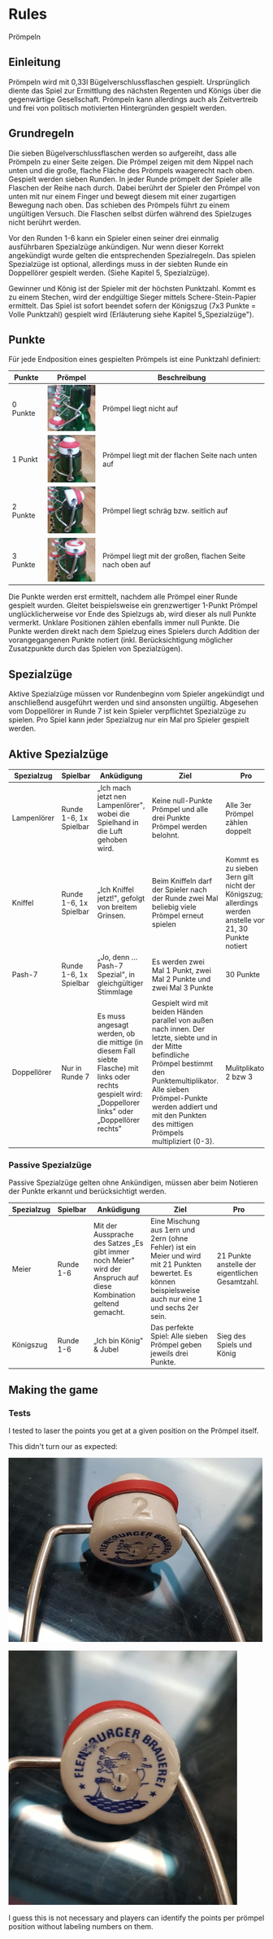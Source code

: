 # Rules

Prömpeln

## Einleitung

Prömpeln wird mit 0,33l Bügelverschlussflaschen gespielt. Ursprünglich diente das Spiel zur Ermittlung des nächsten Regenten und Königs über die gegenwärtige Gesellschaft. Prömpeln kann allerdings auch als Zeitvertreib und frei von politisch motivierten Hintergründen gespielt werden.

## Grundregeln

Die sieben Bügelverschlussflaschen werden so aufgereiht, dass alle Prömpeln zu einer Seite zeigen. Die Prömpel zeigen mit dem Nippel nach unten und die große, flache Fläche des Prömpels waagerecht nach oben.
Gespielt werden sieben Runden. In jeder Runde prömpelt der Spieler alle Flaschen der Reihe nach durch. Dabei berührt der Spieler den Prömpel von unten mit nur einem Finger und bewegt diesem mit einer zugartigen Bewegung nach oben. Das schieben des Prömpels führt zu einem ungültigen Versuch. Die Flaschen selbst dürfen während des Spielzuges nicht berührt werden.

Vor den Runden 1-6 kann ein Spieler einen seiner drei einmalig ausführbaren Spezialzüge ankündigen. Nur wenn dieser Korrekt angekündigt wurde gelten die entsprechenden Spezialregeln. Das spielen Spezialzüge ist optional, allerdings muss in der siebten Runde ein Doppellörer gespielt werden. (Siehe Kapitel 5, Spezialzüge).

Gewinner und König ist der Spieler mit der höchsten Punktzahl. Kommt es zu einem Stechen, wird der endgültige Sieger mittels Schere-Stein-Papier ermittelt. Das Spiel ist sofort beendet sofern der Königszug (7x3 Punkte = Volle Punktzahl) gespielt wird (Erläuterung siehe Kapitel 5„Spezialzüge").

## Punkte

Für jede Endposition eines gespielten Prömpels ist eine Punktzahl definiert:

| Punkte   | Prömpel | Beschreibung                                              |
|----------|---------|-----------------------------------------------------------|
| 0 Punkte |![_proempeln1](_proempeln1.png)| Prömpel liegt nicht auf                                   |
| 1 Punkt  |![_proempeln2](_proempeln2.png)| Prömpel liegt mit der flachen Seite nach unten auf        |
| 2 Punkte |![_proempeln3](_proempeln3.png)| Prömpel liegt schräg bzw. seitlich auf                    |
| 3 Punkte |![_proempeln4](_proempeln4.png)| Prömpel liegt mit der großen, flachen Seite nach oben auf |

Die Punkte werden erst ermittelt, nachdem alle Prömpel einer Runde gespielt wurden. Gleitet beispielsweise ein grenzwertiger 1-Punkt Prömpel unglücklicherweise vor Ende des Spielzugs ab, wird dieser als null Punkte vermerkt. Unklare Positionen zählen ebenfalls immer null Punkte. Die Punkte werden direkt nach dem Spielzug eines Spielers durch Addition der vorangegangenen Punkte notiert (inkl. Berücksichtigung möglicher Zusatzpunkte durch das Spielen von Spezialzügen).

## Spezialzüge

Aktive Spezialzüge müssen vor Rundenbeginn vom Spieler angekündigt und anschließend ausgeführt werden und sind ansonsten ungültig. Abgesehen vom Doppellörer in Runde 7 ist kein Spieler verpflichtet Spezialzüge zu spielen. Pro Spiel kann jeder Spezialzug nur ein Mal pro Spieler gespielt werden.

## Aktive Spezialzüge

|Spezialzug|Spielbar|Anküdigung|Ziel|Pro|Con|
|---|---|---|---|---|---|
|Lampenlörer|Runde 1-6, 1x Spielbar|„Ich mach jetzt nen Lampenlörer", wobei die Spielhand in die Luft gehoben wird.|Keine null-Punkte Prömpel und alle drei Punkte Prömpel werden belohnt.|Alle 3er Prömpel zählen doppelt|Alle 0er Prömpel zählen minus 3|
|Kniffel|Runde 1-6, 1x Spielbar|„Ich Kniffel jetzt!", gefolgt von breitem Grinsen.|Beim Kniffeln darf der Spieler nach der Runde zwei Mal beliebig viele Prömpel erneut spielen|Kommt es zu sieben 3ern gilt nicht der Königszug; allerdings werden anstelle von 21, 30 Punkte notiert|N/A, alle Punkte zählen|
|Pash-7|Runde 1-6, 1x Spielbar|„Jo, denn … Pash-7 Spezial", in gleichgültiger Stimmlage|Es werden zwei Mal 1 Punkt, zwei Mal 2 Punkte und zwei Mal 3 Punkte|30 Punkte|N/A, alle Punkte zählen|
|Doppellörer|Nur in Runde 7|Es muss angesagt werden, ob die mittige (in diesem Fall siebte Flasche) mit links oder rechts gespielt wird: „Doppellorer links" oder „Doppellörer rechts"|Gespielt wird mit beiden Händen parallel von außen nach innen. Der letzte, siebte und in der Mitte befindliche Prömpel bestimmt den Punktemultiplikator. Alle sieben Prömpel-Punkte werden addiert und mit den Punkten des mittigen Prömpels multipliziert (0-3).| Mulitplikator 2 bzw 3|Mulitplikator 1 bzw 0|

### Passive Spezialzüge

Passive Spezialzüge gelten ohne Ankündigen, müssen aber beim Notieren der Punkte erkannt und berücksichtigt werden.

|Spezialzug|Spielbar|Anküdigung|Ziel|Pro|
|---|---|---|---|---|
|Meier|Runde 1-6|Mit der Aussprache des Satzes „Es gibt immer noch Meier" wird der Anspruch auf diese Kombination geltend gemacht.|Eine Mischung aus 1ern und 2ern (ohne Fehler) ist ein Meier und wird mit 21 Punkten bewertet. Es können beispielsweise auch nur eine 1 und sechs 2er sein.|21 Punkte anstelle der eigentlichen Gesamtzahl.|
|Königszug|Runde 1-6|„Ich bin König" & Jubel|Das perfekte Spiel: Alle sieben Prömpel geben jeweils drei Punkte.|Sieg des Spiels und König|

## Making the game

### Tests

I tested to laser the points you get at a given position on the Prömpel itself.

This didn't turn our as expected:

![_proempel_laser_test1](_proempel_laser_test1.jpg)

![_proempel_laser_test2](_proempel_laser_test2.jpg)

I guess this is not necessary and players can identify the points per prömpel position without labeling numbers on them.
